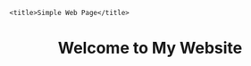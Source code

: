 <!DOCTYPE html>
<html >
<head>
    
    <title>Simple Web Page</title>
    
</head>
<body>
    <header>
        <h1>Welcome to My Website</h1>
    </header>
   
</body>
</html>
